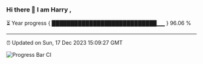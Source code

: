 ### Hi there 👋 I am Harry , 

⏳ Year progress { ████████████████████████████▁▁ } 96.06 %

---

⏰ Updated on Sun, 17 Dec 2023 15:09:27 GMT

![Progress Bar CI](https://github.com/duykhang68/duykhang68/workflows/Progress%20Bar%20CI/badge.svg)
